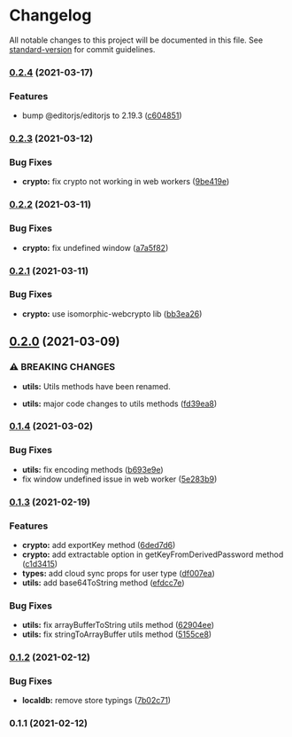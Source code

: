 # Changelog

All notable changes to this project will be documented in this file. See [standard-version](https://github.com/conventional-changelog/standard-version) for commit guidelines.

### [0.2.4](https://github.com/slater-notes/core/compare/v0.2.3...v0.2.4) (2021-03-17)


### Features

* bump @editorjs/editorjs to 2.19.3 ([c604851](https://github.com/slater-notes/core/commit/c604851c8412c24b0c3d9b5c692ed4b029ee9e24))

### [0.2.3](https://github.com/slater-notes/core/compare/v0.2.2...v0.2.3) (2021-03-12)


### Bug Fixes

* **crypto:** fix crypto not working in web workers ([9be419e](https://github.com/slater-notes/core/commit/9be419e1a170eee8a995fd334d5ed8e256c4232a))

### [0.2.2](https://github.com/slater-notes/core/compare/v0.2.1...v0.2.2) (2021-03-11)


### Bug Fixes

* **crypto:** fix undefined window ([a7a5f82](https://github.com/slater-notes/core/commit/a7a5f82bbc268e6abb980352097bf31eb0bcb8a5))

### [0.2.1](https://github.com/slater-notes/core/compare/v0.2.0...v0.2.1) (2021-03-11)


### Bug Fixes

* **crypto:** use isomorphic-webcrypto lib ([bb3ea26](https://github.com/slater-notes/core/commit/bb3ea263174b974c3177139bd341267eda077724))

## [0.2.0](https://github.com/slater-notes/core/compare/v0.1.4...v0.2.0) (2021-03-09)


### ⚠ BREAKING CHANGES

* **utils:** Utils methods have been renamed.

* **utils:** major code changes to utils methods ([fd39ea8](https://github.com/slater-notes/core/commit/fd39ea8e19d855c5d9c98c5eab462cae5ca89e0a))

### [0.1.4](https://github.com/slater-notes/core/compare/v0.1.3...v0.1.4) (2021-03-02)


### Bug Fixes

* **utils:** fix encoding methods ([b693e9e](https://github.com/slater-notes/core/commit/b693e9e51557f0a9a89f846c48d56e414f151850))
* fix window undefined issue in web worker ([5e283b9](https://github.com/slater-notes/core/commit/5e283b9c53cf04bf45c4189872da641c24177493))

### [0.1.3](https://github.com/slater-notes/core/compare/v0.1.2...v0.1.3) (2021-02-19)


### Features

* **crypto:** add exportKey method ([6ded7d6](https://github.com/slater-notes/core/commit/6ded7d671089e196651ce788ef665851e1995659))
* **crypto:** add extractable option in getKeyFromDerivedPassword method ([c1d3415](https://github.com/slater-notes/core/commit/c1d3415a60edf6cb73477d5dd8a389635a4a5131))
* **types:** add cloud sync props for user type ([df007ea](https://github.com/slater-notes/core/commit/df007ea104af95123e167242adc27217447e1646))
* **utils:** add base64ToString method ([efdcc7e](https://github.com/slater-notes/core/commit/efdcc7eace089e94eb87f72692d4fe3f4dba82fb))


### Bug Fixes

* **utils:** fix arrayBufferToString utils method ([62904ee](https://github.com/slater-notes/core/commit/62904ee60d9b4e7a41274882d800b349b7512ee8))
* **utils:** fix stringToArrayBuffer utils method ([5155ce8](https://github.com/slater-notes/core/commit/5155ce8d02533d435fb2a6b1d7d1a98b59b99af4))

### [0.1.2](https://github.com/slater-notes/core/compare/v0.1.1...v0.1.2) (2021-02-12)


### Bug Fixes

* **localdb:** remove store typings ([7b02c71](https://github.com/slater-notes/core/commit/7b02c718dcd15288108d9cc80f22744fc5de3113))

### 0.1.1 (2021-02-12)

